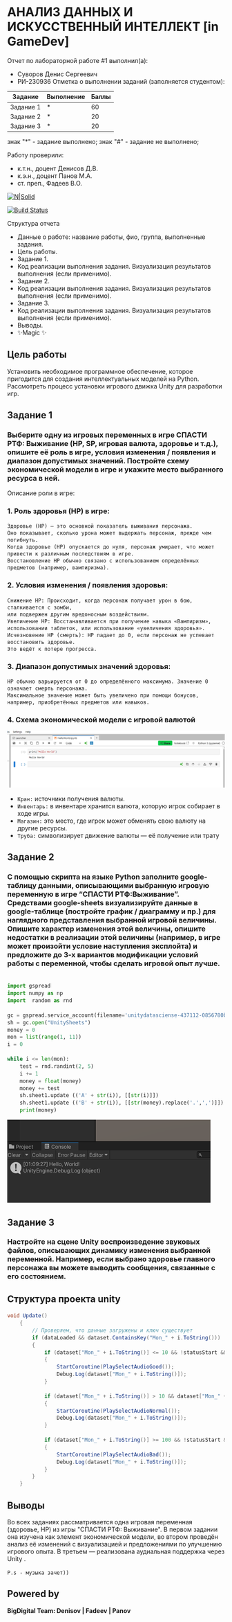 # АНАЛИЗ ДАННЫХ И ИСКУССТВЕННЫЙ ИНТЕЛЛЕКТ [in GameDev]
Отчет по лабораторной работе #1 выполнил(а):
- Суворов Денис Сергеевич
- РИ-230936
Отметка о выполнении заданий (заполняется студентом):

| Задание | Выполнение | Баллы |
| ------ | ------ | ------ |
| Задание 1 | * | 60 |
| Задание 2 | * | 20 |
| Задание 3 | * | 20 |

знак "*" - задание выполнено; знак "#" - задание не выполнено;

Работу проверили:
- к.т.н., доцент Денисов Д.В.
- к.э.н., доцент Панов М.А.
- ст. преп., Фадеев В.О.

[![N|Solid](https://cldup.com/dTxpPi9lDf.thumb.png)](https://nodesource.com/products/nsolid)

[![Build Status](https://travis-ci.org/joemccann/dillinger.svg?branch=master)](https://travis-ci.org/joemccann/dillinger)

Структура отчета

- Данные о работе: название работы, фио, группа, выполненные задания.
- Цель работы.
- Задание 1.
- Код реализации выполнения задания. Визуализация результатов выполнения (если применимо).
- Задание 2.
- Код реализации выполнения задания. Визуализация результатов выполнения (если применимо).
- Задание 3.
- Код реализации выполнения задания. Визуализация результатов выполнения (если применимо).
- Выводы.
- ✨Magic ✨

## Цель работы
Установить необходимое программное обеспечение, которое пригодится для создания интеллектуальных моделей на Python. Рассмотреть процесс установки игрового движка Unity для разработки игр.

## Задание 1
### Выберите одну из игровых переменных в игре СПАСТИ РТФ: Выживание (HP, SP, игровая валюта, здоровье и т.д.), опишите её роль в игре, условия изменения / появления и диапазон допустимых значений. Постройте схему экономической модели в игре и укажите место выбранного ресурса в ней.
Описание роли в игре:

### 1. Роль здоровья (HP) в игре:
    Здоровье (HP) — это основной показатель выживания персонажа. 
    Оно показывает, сколько урона может выдержать персонаж, прежде чем погибнуть.
    Когда здоровье (HP) опускается до нуля, персонаж умирает, что может привести к различным последствиям в игре.
    Восстановление HP обычно связано с использованием определённых предметов (например, вампиризма).

### 2. Условия изменения / появления здоровья:
    Снижение HP: Происходит, когда персонаж получает урон в бою, сталкивается с зомби,
    или подвержен другим вредоносным воздействиям.
    Увеличение HP: Восстанавливается при получение навыка «Вампиризм», 
    использовании таблеток, или использование «увеличения здоровья».
    Исчезновение HP (смерть): HP падает до 0, если персонаж не успевает восстановить здоровье.
    Это ведёт к потере прогресса.

### 3. Диапазон допустимых значений здоровья:
    HP обычно варьируется от 0 до определённого максимума. Значение 0 означает смерть персонажа.
    Максимальное значение может быть увеличено при помощи бонусов, например, приобретённых предметов или навыков.

### 4. Схема экономической модели с игровой валютой

![img](1.png)

- `Кран:` источники получения валюты.
- `Инвентарь:` в инвентаре хранится валюта, которую игрок собирает в ходе игры.
- `Магазин:` это место, где игрок может обменять свою валюту на другие ресурсы.
- `Труба:` символизирует движение валюты — её получение или трату



## Задание 2
### С помощью скрипта на языке Python заполните google-таблицу данными, описывающими выбранную игровую переменную в игре “СПАСТИ РТФ:Выживание”. Средствами google-sheets визуализируйте данные в google-таблице (постройте график / диаграмму и пр.) для наглядного представления выбранной игровой величины. Опишите характер изменения этой величины, опишите недостатки в реализации этой величины (например, в игре может произойти условие наступления эксплойта) и предложите до 3-х вариантов модификации условий работы с переменной, чтобы сделать игровой опыт лучше.

```py

import gspread
import numpy as np
import  random as rnd

gc = gspread.service_account(filename='unitydatasciense-437112-0856780b7dd1.json')
sh = gc.open("UnitySheets")
money = 0
mon = list(range(1, 11))
i = 0

while i <= len(mon):
    test = rnd.randint(2, 5)
    i += 1
    money = float(money)
    money += test
    sh.sheet1.update (('A' + str(i)), [[str(i)]])
    sh.sheet1.update (('B' + str(i)), [[str(money).replace('.',',')]])
    print(money)

```

![img](2.png)




## Задание 3
### Настройте на сцене Unity воспроизведение звуковых файлов, описывающих динамику изменения выбранной переменной. Например, если выбрано здоровье главного персонажа вы можете выводить сообщения, связанные с его состоянием.

## Структура проекта unity
```csharp
void Update()
    {
        // Проверяем, что данные загружены и ключ существует
        if (dataLoaded && dataset.ContainsKey("Mon_" + i.ToString()))
        {
            if (dataset["Mon_" + i.ToString()] <= 10 && !statusStart && i != dataset.Count)
            {
                StartCoroutine(PlaySelectAudioGood());
                Debug.Log(dataset["Mon_" + i.ToString()]);
            }

            if (dataset["Mon_" + i.ToString()] > 10 && dataset["Mon_" + i.ToString()] < 100 && !statusStart && i != dataset.Count)
            {
                StartCoroutine(PlaySelectAudioNormal());
                Debug.Log(dataset["Mon_" + i.ToString()]);
            }

            if (dataset["Mon_" + i.ToString()] >= 100 && !statusStart && i != dataset.Count)
            {
                StartCoroutine(PlaySelectAudioBad());
                Debug.Log(dataset["Mon_" + i.ToString()]);
            }
        }
    }

```


## Выводы

Во всех заданиях рассматривается одна игровая переменная (здоровье, HP) из игры "СПАСТИ РТФ: Выживание". В первом задании она изучена как элемент экономической модели, во втором проведён анализ её изменений с визуализацией и предложениями по улучшению игрового опыта. В третьем — реализована аудиальная поддержка через Unity .





`P.s - музыка зачет))`

## Powered by

**BigDigital Team: Denisov | Fadeev | Panov**

